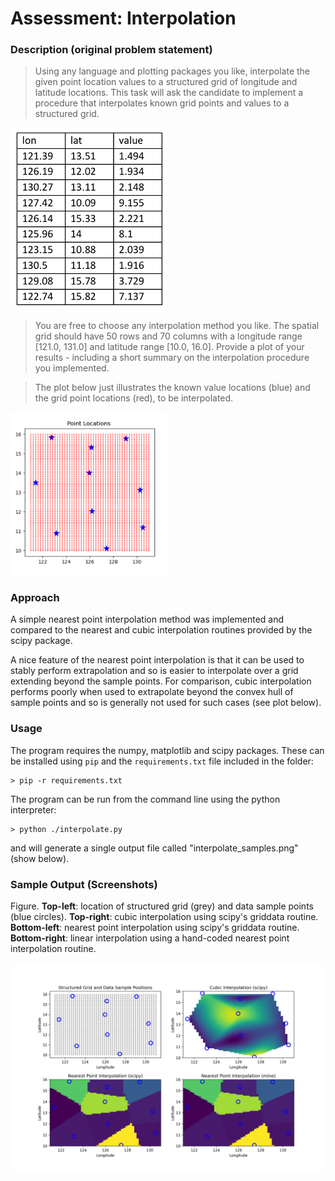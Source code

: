# Assessment: Interpolation

### Description (original problem statement)

> Using any language and plotting packages you like, interpolate the given point location values to a structured grid of longitude and latitude locations. This task will ask the candidate to implement a procedure that interpolates known grid points and values to a structured grid.

<img src="interpolate_fig1.png" alt="interpolate_fig1.png" width="250px" >

> You are free to choose any interpolation method you like.  The spatial grid should have 50 rows and 70 columns with a longitude range [121.0, 131.0] and latitude range [10.0, 16.0].  Provide a plot of your results - including a short summary on the interpolation procedure you implemented.

> The plot below just illustrates the known value locations (blue) and the grid point locations (red), to be
interpolated.

<img src="interpolate_fig2.png" alt="interpolate_fig2.png" width="250px" >


### Approach

A simple nearest point interpolation method was implemented and compared to the nearest and cubic interpolation routines provided by the scipy package.

A nice feature of the nearest point interpolation is that it can be used to stably perform extrapolation and so is easier to interpolate over a grid extending beyond the sample points. For comparison, cubic interpolation performs poorly when used to extrapolate beyond the convex hull of sample points and so is generally not used for such cases (see plot below).

### Usage

The program requires the numpy, matplotlib and scipy packages. These can be installed using `pip` and the `requirements.txt` file included in the folder:

```
> pip -r requirements.txt
```

The program can be run from the command line using the python interpreter:

```
> python ./interpolate.py
```

and will generate a single output file called "interpolate_samples.png" (show below).


### Sample Output (Screenshots)

<p>
Figure. <b>Top-left</b>: location of structured grid (grey) and data sample points (blue circles). <b>Top-right</b>: cubic interpolation using scipy's griddata routine. <b>Bottom-left</b>: nearest point interpolation using scipy's griddata routine. <b>Bottom-right</b>: linear interpolation using a hand-coded nearest point interpolation routine.
</p>

![interpolate_samples.png](./interpolate_samples.png)



